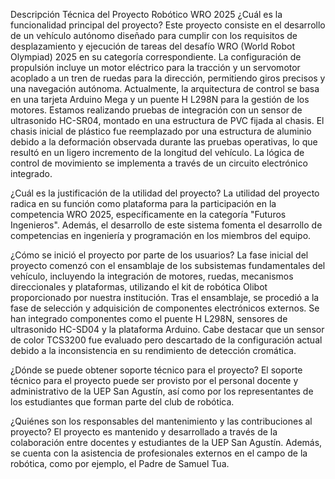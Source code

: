 Descripción Técnica del Proyecto Robótico WRO 2025 ¿Cuál es la funcionalidad principal del proyecto? Este proyecto consiste en el desarrollo de un vehículo autónomo diseñado para cumplir con los requisitos de desplazamiento y ejecución de tareas del desafío WRO (World Robot Olympiad) 2025 en su categoría correspondiente. La configuración de propulsión incluye un motor eléctrico para la tracción y un servomotor acoplado a un tren de ruedas para la dirección, permitiendo giros precisos y una navegación autónoma. Actualmente, la arquitectura de control se basa en una tarjeta Arduino Mega y un puente H L298N para la gestión de los motores. Estamos realizando pruebas de integración con un sensor de ultrasonido HC-SR04, montado en una estructura de PVC fijada al chasis. El chasis inicial de plástico fue reemplazado por una estructura de aluminio debido a la deformación observada durante las pruebas operativas, lo que resultó en un ligero incremento de la longitud del vehículo. La lógica de control de movimiento se implementa a través de un circuito electrónico integrado.

¿Cuál es la justificación de la utilidad del proyecto? La utilidad del proyecto radica en su función como plataforma para la participación en la competencia WRO 2025, específicamente en la categoría "Futuros Ingenieros". Además, el desarrollo de este sistema fomenta el desarrollo de competencias en ingeniería y programación en los miembros del equipo.

¿Cómo se inició el proyecto por parte de los usuarios? La fase inicial del proyecto comenzó con el ensamblaje de los subsistemas fundamentales del vehículo, incluyendo la integración de motores, ruedas, mecanismos direccionales y plataformas, utilizando el kit de robótica Olibot proporcionado por nuestra institución. Tras el ensamblaje, se procedió a la fase de selección y adquisición de componentes electrónicos externos. Se han integrado componentes como el puente H L298N, sensores de ultrasonido HC-SD04 y la plataforma Arduino. Cabe destacar que un sensor de color TCS3200 fue evaluado pero descartado de la configuración actual debido a la inconsistencia en su rendimiento de detección cromática.

¿Dónde se puede obtener soporte técnico para el proyecto? El soporte técnico para el proyecto puede ser provisto por el personal docente y administrativo de la UEP San Agustín, así como por los representantes de los estudiantes que forman parte del club de robótica.

¿Quiénes son los responsables del mantenimiento y las contribuciones al proyecto? El proyecto es mantenido y desarrollado a través de la colaboración entre docentes y estudiantes de la UEP San Agustín. Además, se cuenta con la asistencia de profesionales externos en el campo de la robótica, como por ejemplo, el Padre de Samuel Tua.
